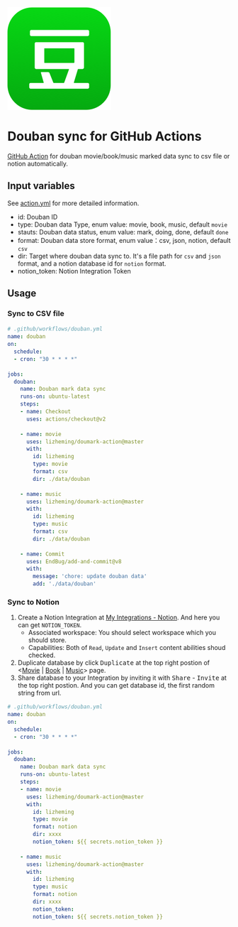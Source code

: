 ![](assets/douban.png)
# Douban sync for GitHub Actions

[GitHub Action](https://github.com/features/actions) for douban movie/book/music marked data sync to csv file or notion automatically.

## Input variables

See [action.yml](action.yml) for more detailed information.
- id: Douban ID
- type: Douban data Type, enum value: movie, book, music, default `movie`
- stauts: Douban data status, enum value: mark, doing, done, default `done`
- format: Douban data store format, enum value：csv, json, notion, default `csv`
- dir: Target where douban data sync to. It's a file path for `csv` and `json` format, and a notion database id for `notion` format. 
- notion_token: Notion Integration Token
## Usage

### Sync to CSV file

```yml
# .github/workflows/douban.yml
name: douban
on: 
  schedule:
  - cron: "30 * * * *"

jobs:
  douban:
    name: Douban mark data sync
    runs-on: ubuntu-latest
    steps:
    - name: Checkout
      uses: actions/checkout@v2

    - name: movie
      uses: lizheming/doumark-action@master
      with:
        id: lizheming
        type: movie
        format: csv
        dir: ./data/douban

    - name: music
      uses: lizheming/doumark-action@master
      with:
        id: lizheming
        type: music
        format: csv
        dir: ./data/douban
  
    - name: Commit
      uses: EndBug/add-and-commit@v8
      with:
        message: 'chore: update douban data'
        add: './data/douban'
```
### Sync to Notion

1. Create a Notion Integration at [My Integrations - Notion](https://www.notion.so/my-integrations). And here you can get `NOTION_TOKEN`.
    - Associated workspace: You should select workspace which you should store.
    - Capabilities: Both of `Read`, `Update` and `Insert` content abilities shoud checked.
2. Duplicate database by click <kbd>Duplicate</kbd> at the top right postion of <[Movie](https://lizheming.notion.site/d8a363df3ca84ca89ef52208ad874e3b) | [Book](https://lizheming.notion.site/488c17fd89fb424591f68f7cfb029020) | [Music](https://lizheming.notion.site/d80ca60213c54ab99c4376caec0be9d7)> page.
3. Share database to your Integration by inviting it with <kbd>Share</kbd> - <kbd>Invite</kbd> at the top right postion. And you can get database id, the first random string from url.

```yml
# .github/workflows/douban.yml
name: douban
on: 
  schedule:
  - cron: "30 * * * *"

jobs:
  douban:
    name: Douban mark data sync
    runs-on: ubuntu-latest
    steps:
    - name: movie
      uses: lizheming/doumark-action@master
      with:
        id: lizheming
        type: movie
        format: notion
        dir: xxxx
        notion_token: ${{ secrets.notion_token }}
        
    - name: music
      uses: lizheming/doumark-action@master
      with:
        id: lizheming
        type: music
        format: notion
        dir: xxxx
        notion_token: 
        notion_token: ${{ secrets.notion_token }}
```
